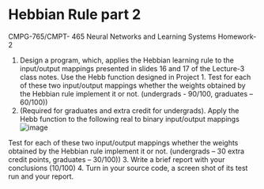 # Hebbian Rule part 2
CMPG-765/CMPT- 465 Neural Networks and Learning Systems
Homework-2
1. Design a program, which, applies the Hebbian learning rule to the input/output mappings
presented in slides 16 and 17 of the Lecture-3 class notes. Use the Hebb function designed in
Project 1. Test for each of these two input/output mappings whether the weights obtained by the
Hebbian rule implement it or not. (undergrads - 90/100, graduates – 60/100))
2. (Required for graduates and extra credit for undergrads). Apply the Hebb function to the
following real to binary input/output mappings
![image](https://github.com/giovanni-casonato/Assignment-2/assets/120608584/af965f04-85b7-4ca9-888a-8762a32c8c3a)

Test for each of these two input/output mappings whether the weights obtained by the Hebbian
rule implement it or not. (undergrads – 30 extra credit points, graduates – 30/100))
3. Write a brief report with your conclusions (10/100)
4. Turn in your source code, a screen shot of its test run and your report.
